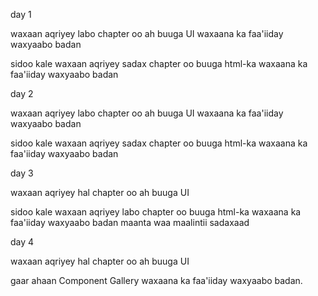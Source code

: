 day 1

waxaan aqriyey labo chapter oo ah buuga UI waxaana ka faa'iiday waxyaabo badan

sidoo kale waxaan aqriyey sadax chapter oo buuga html-ka waxaana ka faa'iiday waxyaabo badan



day 2   

waxaan aqriyey labo chapter oo ah buuga UI waxaana ka faa'iiday waxyaabo badan

sidoo kale waxaan aqriyey sadax chapter oo buuga html-ka waxaana ka faa'iiday waxyaabo badan

day 3

waxaan aqriyey hal chapter oo ah buuga UI 

sidoo kale waxaan aqriyey labo chapter oo buuga html-ka waxaana ka faa'iiday waxyaabo badan maanta waa maalintii sadaxaad

day 4

waxaan aqriyey hal chapter oo ah buuga UI 

gaar ahaan Component Gallery waxaana ka faa'iiday waxyaabo badan.




